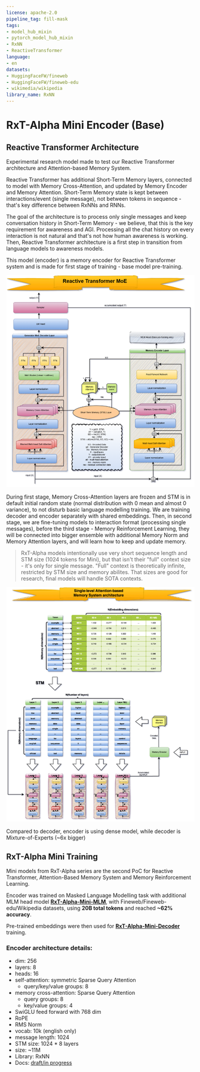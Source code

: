 ```yaml
---
license: apache-2.0
pipeline_tag: fill-mask
tags:
- model_hub_mixin
- pytorch_model_hub_mixin
- RxNN
- ReactiveTransformer
language:
- en
datasets:
- HuggingFaceFW/fineweb
- HuggingFaceFW/fineweb-edu
- wikimedia/wikipedia
library_name: RxNN
---
```


# RxT-Alpha Mini Encoder (Base)
## Reactive Transformer Architecture
Experimental research model made to test our Reactive Transformer architecture and Attention-based Memory System.

Reactive Transformer has additional Short-Term Memory layers, connected to model with Memory Cross-Attention, and updated by Memory Encoder and Memory Attention.
Short-Term Memory state is kept between interactions/event (single message), not between tokens in sequence - that's key difference between RxNNs and RNNs.

The goal of the architecture is to process only single messages and keep conversation history in Short-Term Memory - we believe, that this is the key requirement
for awareness and AGI. Processing all the chat history on every interaction is not natural and that's not how human awareness is working. Then, Reactive Transformer
architecture is a first step in transition from language models to awareness models.

This model (encoder) is a memory encoder for Reactive Transformer system and is made for first stage of training - base model pre-training.

<img src="https://raw.githubusercontent.com/RxAI-dev/RxNN/refs/heads/main/assets/research/reactive-transformer-moe.png" width="800" />

During first stage, Memory Cross-Attention layers are frozen and STM is in default initial random state (normal distribution with 0 mean and almost 0 variance),
to not disturb basic language modelling training. We are training decoder and encoder separately with shared embeddings. Then, in second stage, we are fine-tuning models
to interaction format (processing single messages), before the third stage - Memory Reinforcement Learning, they will be connected into bigger ensemble with
additional Memory Norm and Memory Attention layers, and will learn how to keep and update memory.

> RxT-Alpha models intentionally use very short sequence length and STM size (1024 tokens for Mini), but that isn't their "full" context size - it's only for single
> message. "Full" context is theoretically infinite, restricted by STM size and memory abilites. That sizes are good for research, final models will handle SOTA contexts.

<img src="https://raw.githubusercontent.com/RxAI-dev/RxNN/refs/heads/main/assets/research/stm-abms.png" width="800">

Compared to decoder, encoder is using dense model, while decoder is Mixture-of-Experts (~6x bigger)

## RxT-Alpha Mini Training
Mini models from RxT-Alpha series are the second PoC for Reactive Transformer, Attention-Based Memory System and Memory Reinforcement Learning.

Encoder was trained on Masked Language Modelling task with additional MLM head model [**RxT-Alpha-Mini-MLM**](https://huggingface.co/ReactiveAI/RxT-Alpha-Mini-MLM),
with Fineweb/Fineweb-edu/Wikipedia datasets, using **20B total tokens** and reached **~62% accuracy**.

Pre-trained embeddings were then used for [**RxT-Alpha-Mini-Decoder**](https://huggingface.co/ReactiveAI/RxT-Alpha-Mini-Decoder) training.

### Encoder architecture details:
- dim: 256
- layers: 8
- heads: 16
- self-attention: symmetric Sparse Query Attention
  - query/key/value groups: 8
- memory cross-attention: Sparse Query Attention
  - query groups: 8
  - key/value groups: 4
- SwiGLU feed forward with 768 dim
- RoPE
- RMS Norm
- vocab: 10k (english only)
- message length: 1024
- STM size: 1024 * 8 layers
- size: ~11M
- Library: RxNN
- Docs: [draft/in progress](https://github.com/RxAI-dev/RxNN/blob/main/docs/research/ReactiveTransformer/reactive-transformer.md)
